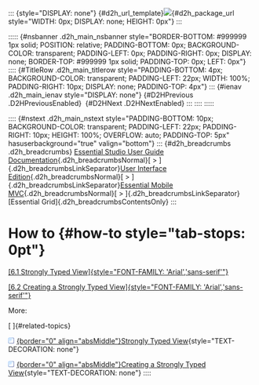 ::: {style="DISPLAY: none"}
[](ms-xhelp:///?Id=d2h_url_template){#d2h_url_template}![](!package_url!){#d2h_package_url style="WIDTH: 0px; DISPLAY: none; HEIGHT: 0px"}
:::

::::: {#nsbanner .d2h_main_nsbanner style="BORDER-BOTTOM: #999999 1px solid; POSITION: relative; PADDING-BOTTOM: 0px; BACKGROUND-COLOR: transparent; PADDING-LEFT: 0px; PADDING-RIGHT: 0px; DISPLAY: none; BORDER-TOP: #999999 1px solid; PADDING-TOP: 0px; LEFT: 0px"}
:::: {#TitleRow .d2h_main_titlerow style="PADDING-BOTTOM: 4px; BACKGROUND-COLOR: transparent; PADDING-LEFT: 22px; WIDTH: 100%; PADDING-RIGHT: 10px; DISPLAY: none; PADDING-TOP: 4px"}
::: {#ienav .d2h_main_ienav style="DISPLAY: none"}
[](ms-xhelp:///?Id=e86bfe74-02da-420a-a230-2c713e32297f){#D2HPrevious .D2HPreviousEnabled}  [](ms-xhelp:///?Id=717b660b-758f-4d1f-adf1-797d6889091a){#D2HNext .D2HNextEnabled}
:::
::::
:::::

:::: {#nstext .d2h_main_nstext style="PADDING-BOTTOM: 10px; BACKGROUND-COLOR: transparent; PADDING-LEFT: 22px; PADDING-RIGHT: 10px; HEIGHT: 100%; OVERFLOW: auto; PADDING-TOP: 5px" hasuserbackground="true" valign="bottom"}
::: {#d2h_breadcrumbs .d2h_breadcrumbs}
[Essential Studio User Guide Documentation](ms-xhelp:///?Id=12457748-09e3-4d74-a240-8e049cedf030){.d2h_breadcrumbsNormal}[ \> ]{.d2h_breadcrumbsLinkSeparator}[User Interface Edition](ms-xhelp:///?Id=c29296b7-531c-413b-a0ec-488ca1f7f669){.d2h_breadcrumbsNormal}[ \> ]{.d2h_breadcrumbsLinkSeparator}[Essential Mobile MVC](ms-xhelp:///?Id=74df42e3-5434-4590-9be6-3ae2f911cbbc){.d2h_breadcrumbsNormal}[ \> ]{.d2h_breadcrumbsLinkSeparator}[Essential Grid]{.d2h_breadcrumbsContentsOnly}
:::

# How to {#how-to style="tab-stops: 0pt"}

[[6.1 Strongly Typed View]{style="FONT-FAMILY: 'Arial','sans-serif'"}](http://help.syncfusion.com/ug_94/User%20Interface/ASP.NET%20MVC/Grid/Documents/stronglytypedview1.htm)

[[6.2 Creating a Strongly Typed View]{style="FONT-FAMILY: 'Arial','sans-serif'"}](http://help.syncfusion.com/ug_94/User%20Interface/ASP.NET%20MVC/Grid/Documents/62creatingastronglyt.htm)

More:

[ ]{#related-topics}

[![](button.gif){border="0" align="absMiddle"}Strongly Typed View](ms-xhelp:///?Id=717b660b-758f-4d1f-adf1-797d6889091a){style="TEXT-DECORATION: none"}

[![](button.gif){border="0" align="absMiddle"}Creating a Strongly Typed View](ms-xhelp:///?Id=9d16ed63-593d-434b-8a4c-d40a919c7650){style="TEXT-DECORATION: none"}
::::
